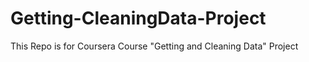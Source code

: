 # Getting-CleaningData-Project
This Repo is for Coursera Course "Getting and Cleaning Data" Project
